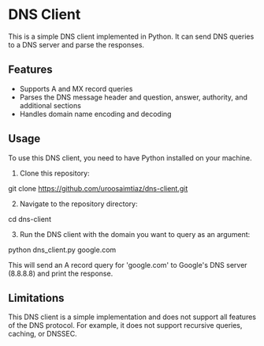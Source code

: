 # DNS Client

This is a simple DNS client implemented in Python. It can send DNS queries to a DNS server and parse the responses.

## Features

- Supports A and MX record queries
- Parses the DNS message header and question, answer, authority, and additional sections
- Handles domain name encoding and decoding

## Usage

To use this DNS client, you need to have Python installed on your machine.

1. Clone this repository:

git clone https://github.com/uroosaimtiaz/dns-client.git

2. Navigate to the repository directory:

cd dns-client

3. Run the DNS client with the domain you want to query as an argument:

python dns_client.py google.com

This will send an A record query for 'google.com' to Google's DNS server (8.8.8.8) and print the response.

## Limitations
This DNS client is a simple implementation and does not support all features of the DNS protocol. For example, it does not support recursive queries, caching, or DNSSEC.
